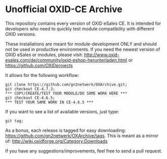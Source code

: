 # Unofficial OXID-CE Archive

This repository contains every version of OXID eSales CE. It is intended for developers who need to quickly test module compatibility with different OXID versions.

These installations are meant for module-development ONLY and should not be used in productive environments. If you need the newest version of OXID eSales or modules, please visit: http://www.oxid-esales.com/de/community/oxid-eshop-herunterladen.html or https://github.com/OXIDprojects


It allows for the following workflow:

    git clone https://github.com/gn2netwerk/OXArchive.git;
    git checkout CE-4.7.3;
    *** COPY/CREATE/TEST YOUR MODULE/DO SOME WORK HERE ***
    git checkout CE-4.6.5;
    *** TEST YOUR SAME WORK IN CE-4.6.5 ***

If you want to see a list of available versions, just type:

    git tag;


As a bonus, each release is tagged for easy downloading: https://github.com/gn2netwerk/OXArchive/tags. This is meant as a mirror of: http://wiki.oxidforge.org/Category:Downloads

If you have any suggestions/improvements, feel free to send a pull request.
